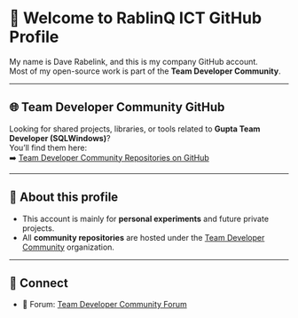 # 👋 Welcome to RablinQ ICT GitHub Profile

My name is Dave Rabelink, and this is my company GitHub account.  
Most of my open-source work is part of the **Team Developer Community**.  

---

## 🌐 Team Developer Community GitHub
Looking for shared projects, libraries, or tools related to **Gupta Team Developer (SQLWindows)**?  
You’ll find them here:  
➡️ [Team Developer Community Repositories on GitHub](https://github.com/orgs/TeamDeveloperCommunity/repositories)

---

## 📌 About this profile
- This account is mainly for **personal experiments** and future private projects.  
- All **community repositories** are hosted under the [Team Developer Community](https://github.com/TeamDeveloperCommunity) organization.  

---

## 🔗 Connect
- 💬 Forum: [Team Developer Community Forum](https://forum.tdcommunity.net)  
